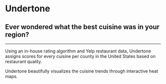 # Undertone #
## Ever wondered what the best cuisine was in your region? ##

---

Using an in-house rating algorithm and Yelp restaurant data, Undertone assigns scores for every cuisine per county in the United States based on restaurant quality.

Undertone beautifully visualizes the cuisine trends through interactive heat maps.
